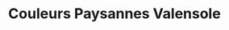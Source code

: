 ---
title: "Couleurs Paysannes Valensole"
url: /valensole/couleurs-paysannes-valensole/
shop: ferme
---